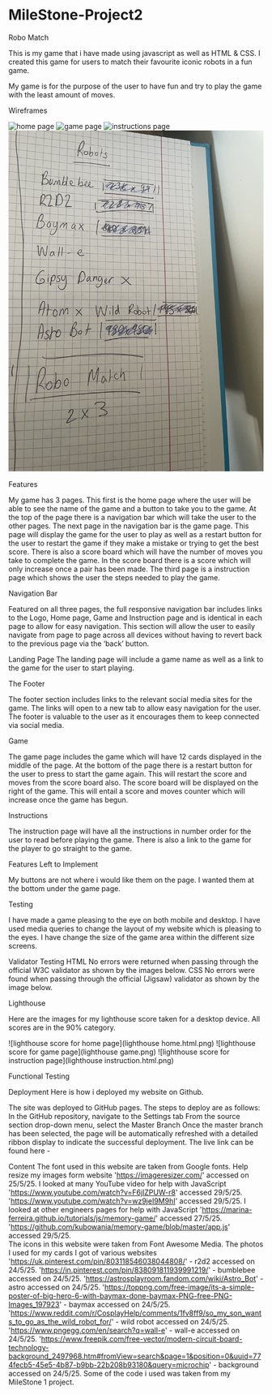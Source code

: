 # MileStone-Project2
 Robo Match

This is my game that i have made using javascript as well as HTML & CSS. I created this game for users to match their favourite iconic robots in a fun game. 

My game is for the purpose of the user to have fun and try to play the game with the least amount of moves.

Wireframes 

![home page](<homepage-wireframe.jpg>)
![game page](<game-wireframe.jpg>)
![instructions page](<instructions-wireframe.jpg>)
![robots](listofrobots.jpg)

Features

My game has 3 pages. This first is the home page where the user will be able to see the name of the game and a button to take you to the game. At the top of the page there is a navigation bar which will take the user to the other pages. The next page in the navigation bar is the game page. This page will display the game for the user to play as well as a restart button for the user to restart the game if they make a mistake or trying to get the best score. There is also a score board which will have the number of moves you take to complete the game. In the score board there is a score which will only increase once a pair has been made. The third page is a instruction page which shows the user the steps needed to play the game.

Navigation Bar

Featured on all three pages, the full responsive navigation bar includes links to the Logo, Home page, Game and Instruction page and is identical in each page to allow for easy navigation. This section will allow the user to easily navigate from page to page across all devices without having to revert back to the previous page via the ‘back’ button.

Landing Page
The landing page will include a game name as well as a link to the game for the user to start playing. 

The Footer

The footer section includes links to the relevant social media sites for the game. The links will open to a new tab to allow easy navigation for the user. The footer is valuable to the user as it encourages them to keep connected via social media.

Game

The game page includes the game which will have 12 cards displayed in the middle of the page. At the bottom of the page there is a restart button for the user to press to start the game again. This will restart the score and moves from the score board also. The score board will be displayed on the right of the game. This will entail a score and moves counter which will increase once the game has begun. 

Instructions

The instruction page will have all the instructions in number order for the user to read before playing the game. There is also a link to the game for the player to go straight to the game. 


Features Left to Implement

My buttons are not where i would like them on the page. I wanted them at the bottom under the game page.



Testing

I have made a game pleasing to the eye on both mobile and desktop. I have used media queries to change the layout of my website which is pleasing to the eyes. I have change the size of the game area within the different size screens. 

Validator Testing HTML No errors were returned when passing through the official W3C validator as shown by the images below. CSS No errors were found when passing through the official (Jigsaw) validator as shown by the image below.



Lighthouse 

Here are the images for my lighthouse score taken for a desktop device. All scores are in the 90% category.

![lighthouse score for home page](lighthouse home.html.png)
![lighthouse score for game page](lighthouse game.png)
![lighthouse score for instruction page](lighthouse instruction.html.png)

Functional Testing



Deployment Here is how i deployed my website on Github.

The site was deployed to GitHub pages. The steps to deploy are as follows: In the GitHub repository, navigate to the Settings tab From the source section drop-down menu, select the Master Branch Once the master branch has been selected, the page will be automatically refreshed with a detailed ribbon display to indicate the successful deployment. The live link can be found here - 

Content The font used in this website are taken from Google fonts. 
Help resize my images form website 'https://imageresizer.com/' accessed on 25/5/25. 
I looked at many YouTube video for help with JavaScript 
'https://www.youtube.com/watch?v=F6jIZPUW-r8' accessed 29/5/25.
'https://www.youtube.com/watch?v=wz9jeI9M9hI' accessed 29/5/25.
I looked at other engineers pages for help with JavaScript
'https://marina-ferreira.github.io/tutorials/js/memory-game/' accessed 27/5/25.
'https://github.com/kubowania/memory-game/blob/master/app.js' accessed 29/5/25.  
The icons in this website were taken from Font Awesome Media. 
The photos I used for my cards I got of various websites
'https://uk.pinterest.com/pin/803118546038044808/' - r2d2 accessed on 24/5/25.
'https://in.pinterest.com/pin/838091811939991219/' - bumblebee accessed on 24/5/25.
'https://astrosplayroom.fandom.com/wiki/Astro_Bot' - astro accessed on 24/5/25.
'https://toppng.com/free-image/its-a-simple-poster-of-big-hero-6-with-baymax-done-baymax-PNG-free-PNG-Images_197923' - baymax accessed on 24/5/25.
'https://www.reddit.com/r/CosplayHelp/comments/1fv8ff9/so_my_son_wants_to_go_as_the_wild_robot_for/' - wild robot accessed on 24/5/25.
'https://www.pngegg.com/en/search?q=wall-e' - wall-e accessed on 24/5/25.
'https://www.freepik.com/free-vector/modern-circuit-board-technology-background_2497968.htm#fromView=search&page=1&position=0&uuid=774fecb5-45e5-4b87-b9bb-22b208b93180&query=microchip' - background accessed on 24/5/25. 
Some of the code i used was taken from my MileStone 1 project. 